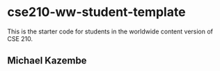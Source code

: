 # cse210-ww-student-template

This is the starter code for students in the worldwide content version of CSE 210.

## Michael Kazembe
